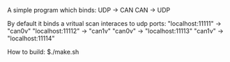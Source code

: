 A simple program which binds:
UDP -> CAN
CAN -> UDP

By default it binds a vritual scan interaces to udp ports:
"localhost:11111" -> "can0v"
"localhost:11112" -> "can1v"
"can0v" -> "localhost:11113"
"can1v" -> "localhost:11114"

How to build:
$./make.sh
